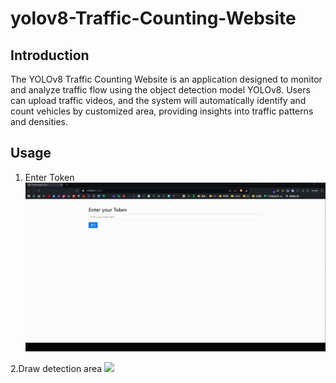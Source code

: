 ﻿# yolov8-Traffic-Counting-Website

## Introduction
The YOLOv8 Traffic Counting Website is an application designed to monitor and analyze traffic flow using the object detection model YOLOv8. Users can upload traffic videos, and the system will automatically identify and count vehicles by customized area, providing insights into traffic patterns and densities.

## Usage
1. Enter Token
![](https://github.com/TriangleSnake/yolov8-Traffic-Counting-Website/blob/main/img/1.gif?raw=true)

2.Draw detection area
![](https://github.com/TriangleSnake/yolov8-Traffic-Counting-Website/blob/main/img/2.gif?raw=true)

